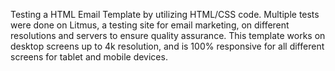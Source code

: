 Testing a HTML Email Template by utilizing HTML/CSS code. Multiple tests were done on Litmus, a testing site for email marketing, on different resolutions and servers to ensure quality assurance. This template works on desktop screens up to 4k resolution, and is 100% responsive for all different screens for tablet and mobile devices.
